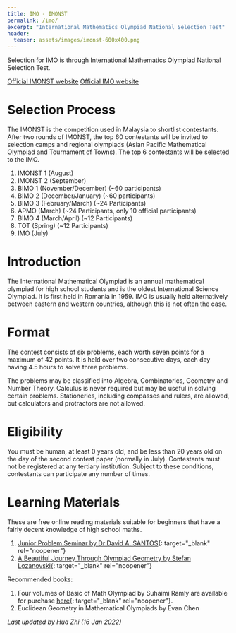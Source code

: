 ```yaml
---
title: IMO - IMONST
permalink: /imo/
excerpt: "International Mathematics Olympiad National Selection Test"
header:
  teaser: assets/images/imonst-600x400.png
---
```


Selection for IMO is through International Mathematics Olympiad National Selection Test.

[Official IMONST website](https://imo-malaysia.org/)
[Official IMO website](https://www.imo-official.org/)

# Selection Process

The IMONST is the competition used in Malaysia to shortlist contestants. After two rounds of IMONST, the top 60 contestants will be invited to selection camps and regional olympiads (Asian Pacific Mathematical Olympiad and Tournament of Towns). The top 6 contestants will be selected to the IMO.

1. IMONST 1 (August)
2. IMONST 2 (September)
3. BIMO 1 (November/December) (~60 participants)
4. BIMO 2 (December/January) (~60 participants)
5. BIMO 3 (February/March) (~24 Participants)
6. APMO (March) (~24 Participants, only 10 official participants)
7. BIMO 4 (March/April) (~12 Participants)
8. TOT (Spring) (~12 Participants)
9. IMO (July)

# Introduction

The International Mathematical Olympiad is an annual mathematical olympiad for high school students and is the oldest International Science Olympiad. It is first held in Romania in 1959. IMO is usually held alternatively between eastern and western countries, although this is not often the case.

# Format

The contest consists of six problems, each worth seven points for a maximum of 42 points. It is held over two consecutive days, each day having 4.5 hours to solve three problems.

The problems may be classified into Algebra, Combinatorics, Geometry and Number Theory. Calculus is never required but may be useful in solving certain problems. Stationeries, including compasses and rulers, are allowed, but calculators and protractors are not allowed.

# Eligibility

You must be human, at least 0 years old, and be less than 20 years old on the day of the second contest paper (normally in July). Contestants must not be registered at any tertiary institution. Subject to these conditions, contestants can participate any number of times.

# Learning Materials

These are free online reading materials suitable for beginners that have a fairly decent knowledge of high school maths.

1. [Junior Problem Seminar by Dr David A. SANTOS](https://www.rotupitti.it/materiali/Santos_Jiunior%20problem%20seminar_2008.pdf){: target="_blank" rel="noopener"}
2. [A Beautiful Journey Through Olympiad Geometry by Stefan Lozanovski](https://www.olympiadgeometry.com/the-book.html){: target="_blank" rel="noopener"}

Recommended books:

1. Four volumes of Basic of Math Olympiad by Suhaimi Ramly are available for purchase [here](https://www.kangaroomath.com.my/product/fullset-basic-math-olympiad-bomo/){: target="_blank" rel="noopener"}.
2. Euclidean Geometry in Mathematical Olympiads by Evan Chen

*Last updated by Hua Zhi (16 Jan 2022)*
